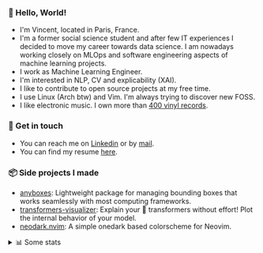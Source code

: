 ### 👋 Hello, World!

- I'm Vincent, located in Paris, France.
- I'm a former social science student and after few IT experiences I decided to move my career towards data science. I am nowadays working closely on MLOps and software engineering aspects of machine learning projects.
- I work as Machine Learning Engineer.
- I'm interested in NLP, CV and explicability (XAI).
- I like to contribute to open source projects at my free time.
- I use Linux (Arch btw) and Vim. I'm always trying to discover new FOSS.
- I like electronic music. I own more than [400 vinyl records](https://www.discogs.com/user/Voigt_Kampff/collection).

### 🔗 Get in touch

- You can reach me on [Linkedin](https://www.linkedin.com/in/vincent-duchauffour-3a9641155/) or by [mail](mailto:vincent.duchauffour@proton.me).
- You can find my resume [here](https://raw.githubusercontent.com/VDuchauffour/resume/main/resume.pdf).

### 📦 Side projects I made

- [anyboxes](https://github.com/VDuchauffour/anyboxes): Lightweight package for managing bounding boxes that works seamlessly with most computing frameworks.
- [transformers-visualizer](https://github.com/VDuchauffour/transformers-visualizer): Explain your 🤗 transformers without effort! Plot the internal behavior of your model. 
- [neodark.nvim](https://github.com/VDuchauffour/neodark.nvim): A simple onedark based colorscheme for Neovim.

<details><summary>📊 Some stats</summary>  
  
<p align="center">
  <img alt="VDuchauffour's github stats" src="https://github-readme-stats.vercel.app/api?username=VDuchauffour&include_all_commits=true&show_icons=true&theme=react"/>
  <br />
  <img alt="VDuchauffour's streak stats" src="https://streak-stats.demolab.com?user=VDuchauffour&theme=react"/>
  <br />
  <img alt="VDuchauffour's language stats" src="https://github-readme-stats.vercel.app/api/top-langs/?username=VDuchauffour&count_private=true&include_all_commits=true&show_icons=true&layout=compact&theme=react"/>
  <!--   <br />
  <img alt="VDuchauffour's Wakatime stats" src="https://github-readme-stats.vercel.app/api/wakatime?username=VDuchauffour&theme=react"/> -->
</p>

#### 🧭 Wakatime stats
<!--START_SECTION:waka-->
![Code Time](http://img.shields.io/badge/Code%20Time-830%20hrs%2016%20mins-blue)

![Lines of code](https://img.shields.io/badge/From%20Hello%20World%20I%27ve%20Written-618.4%20thousand%20lines%20of%20code-blue)

**🐱 My GitHub Data** 

> 📦 919.1 kB Used in GitHub's Storage 
 > 
> 🏆 1,630 Contributions in the Year 2023
 > 
> 🚫 Not Opted to Hire
 > 
> 📜 9 Public Repositories 
 > 
> 🔑 1 Private Repositories 
 > 
**I'm a Night 🦉** 

```text
🌞 Morning                38 commits          █░░░░░░░░░░░░░░░░░░░░░░░░   05.68 % 
🌆 Daytime                240 commits         █████████░░░░░░░░░░░░░░░░   35.87 % 
🌃 Evening                228 commits         █████████░░░░░░░░░░░░░░░░   34.08 % 
🌙 Night                  163 commits         ██████░░░░░░░░░░░░░░░░░░░   24.36 % 
```
📅 **I'm Most Productive on Wednesday** 

```text
Monday                   148 commits         ██████░░░░░░░░░░░░░░░░░░░   22.12 % 
Tuesday                  71 commits          ███░░░░░░░░░░░░░░░░░░░░░░   10.61 % 
Wednesday                157 commits         ██████░░░░░░░░░░░░░░░░░░░   23.47 % 
Thursday                 122 commits         █████░░░░░░░░░░░░░░░░░░░░   18.24 % 
Friday                   77 commits          ███░░░░░░░░░░░░░░░░░░░░░░   11.51 % 
Saturday                 20 commits          █░░░░░░░░░░░░░░░░░░░░░░░░   02.99 % 
Sunday                   74 commits          ███░░░░░░░░░░░░░░░░░░░░░░   11.06 % 
```


📊 **This Week I Spent My Time On** 

```text
💬 Programming Languages: 
Lua                      5 hrs 25 mins       ████████░░░░░░░░░░░░░░░░░   31.79 % 
Python                   4 hrs 12 mins       ██████░░░░░░░░░░░░░░░░░░░   24.74 % 
Text                     1 hr 16 mins        ██░░░░░░░░░░░░░░░░░░░░░░░   07.52 % 
Markdown                 1 hr 4 mins         ██░░░░░░░░░░░░░░░░░░░░░░░   06.29 % 
ActionScript 3           1 hr                █░░░░░░░░░░░░░░░░░░░░░░░░   05.95 % 
```


 Last Updated on 29/08/2023 00:33:50 UTC
<!--END_SECTION:waka-->
</details>

